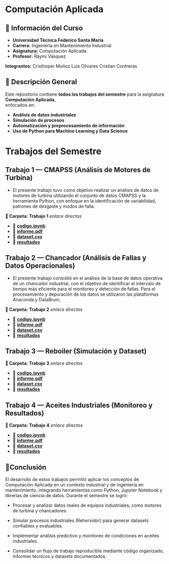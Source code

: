 # Computación Aplicada


## 🏫 Información del Curso ##

- **Universidad Técnica Federico Santa María**  
- **Carrera:** Ingeniería en Mantenimiento Industrial  
- **Asignatura:** Computación Aplicada  
- **Profesor:** Raymi Vásquez  

**Integrantes:** 
Cristhoper Muñoz
Luis Olivares
Cristian Contreras



## 📌 Descripción General ##

Este repositorio contiene **todos los trabajos del semestre** para la asignatura **Computación Aplicada**,  
enfocados en:

- **Análisis de datos industriales**
- **Simulación de procesos**
- **Automatización y preprocesamiento de información**
- **Uso de Python para Machine Learning y Data Science**

# Trabajos del Semestre #

## Trabajo 1 — CMAPSS (Análisis de Motores de Turbina) ##

- El presente trabajo tuvo como objetivo realizar un análisis de datos de motores de turbina utilizando el conjunto de datos CMAPSS y la herramienta Python, con enfoque en la identificación de variabilidad, patrones de desgaste y modos de falla.

**📁 Carpeta: Trabajo 1**
 *enlace directos* 
- 🔗 [**codigo.ipynb**](https://github.com/cristian-conlab/Computacio-Aplicada-2/tree/aeec15d5d23005388c10914a24f97fd14f14dd95/TRABAJO%20(MOTORES)/Codigos)
- 🔗 [**informe.pdf**](https://github.com/cristian-conlab/Computacio-Aplicada-2/tree/aeec15d5d23005388c10914a24f97fd14f14dd95/TRABAJO%20(MOTORES)/Informes)
- 🔗 [**dataset.csv**](https://drive.google.com/drive/folders/1_xb5lDDAt6C5lFPALe8JYj2iV1sZA-Um?usp=drive_link)
- 🔗 [**resultados**](https://drive.google.com/drive/folders/1Mv1GHnkKccpI2ZLDFNRJKf8z9N8K1TWK?usp=drive_link)

## Trabajo 2 — Chancador (Análisis de Fallas y Datos Operacionales) ##

- El presente trabajo consistió en el análisis de la base de datos operativa de un chancador industrial, con el objetivo de identificar el intervalo de tiempo más eficiente para el monitoreo y detección de fallas. Para el procesamiento y depuración de los datos se utilizaron las plataformas Anaconda y DataBruin,

**📁 Carpeta: Trabajo 2**
 *enlace directos* 
- 🔗 [**codigo.ipynb**](https://github.com/cristian-conlab/Computacio-Aplicada-2/tree/aeec15d5d23005388c10914a24f97fd14f14dd95/TRABAJO%201(CHANCADOR)/Codigo)
- 🔗 [**informe.pdf**](https://github.com/cristian-conlab/Computacio-Aplicada-2/tree/aeec15d5d23005388c10914a24f97fd14f14dd95/TRABAJO%201(CHANCADOR)/Informes)
- 🔗 [**dataset.csv**](https://drive.google.com/drive/folders/1aQ61KRCHHewylZvKDPu1snXOlEPGeCJx?usp=drive_link)
- 🔗 [**resultados**](https://drive.google.com/drive/folders/1Yo4gScFkXI4ReYWkp7sz5nI-ogEo135x?usp=drive_link)


## Trabajo 3 — Reboiler (Simulación y Dataset) ##

**📁 Carpeta: Trabajo 3**
 *enlace directos* 
- 🔗 [**codigo.ipynb**](https://github.com/cristian-conlab/Computacio-Aplicada-2/tree/aeec15d5d23005388c10914a24f97fd14f14dd95/TRABAJO%202(%20REBOILER)/Codigos)
- 🔗 [**informe.pdf**](https://github.com/cristian-conlab/Computacio-Aplicada-2/tree/aeec15d5d23005388c10914a24f97fd14f14dd95/TRABAJO%202(%20REBOILER)/Informes)
- 🔗 [**dataset.csv**](https://drive.google.com/drive/folders/1iN3ZCV6KBkpagU4SAsI3qerW8u4es5L7?usp=drive_link)
- 🔗 [**resultados**](https://github.com/cristian-conlab/Computacio-Aplicada-2/tree/aeec15d5d23005388c10914a24f97fd14f14dd95/TRABAJO%202(%20REBOILER)/resultados)

## Trabajo 4 — Aceites Industriales (Monitoreo y Resultados) ##

**📁 Carpeta: Trabajo 4**
 *enlace directos* 
- 🔗 [**codigo.ipynb**]()
- 🔗 [**informe.pdf**]()
- 🔗 [**dataset.csv**](https://drive.google.com/drive/folders/14uwfYDCnxfGOOfywe1HV5e420XHyXpYq?usp=drive_link)
- 🔗 [**resultados**]()

## 🏁Conclusión ##

El desarrollo de estos trabajos permitió aplicar los conceptos de Computación Aplicada en un contexto industrial y de ingeniería en mantenimiento, integrando herramientas como Python, Jupyter Notebook y librerías de ciencia de datos.
Durante el semestre se logró:
- Procesar y analizar datos reales de equipos industriales, como motores de turbina y chancadores.

- Simular procesos industriales (Rehervidor) para generar datasets confiables y evaluables.

- Implementar análisis predictivo y monitoreo de condiciones en aceites industriales.

- Consolidar un flujo de trabajo reproducible mediante código organizado, informes técnicos y datasets documentados.



